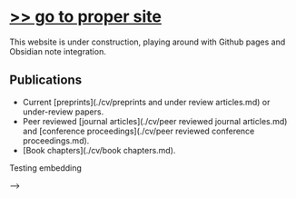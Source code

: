 # [>> go to proper site](https://www.katestorrs.com)
 This website is under construction, playing around with Github pages and Obsidian note integration.

## Publications
 - Current [preprints](./cv/preprints and under review articles.md) or under-review papers.
 - Peer reviewed [journal articles](./cv/peer reviewed journal articles.md) and [conference proceedings](./cv/peer reviewed conference proceedings.md).
 - [Book chapters](./cv/book chapters.md).

 Testing embedding
<!--
## Testing embedding
Say we wanted to include some content that existed at a second location, like

<!-- {% include_relative cv/book chapters.md %} -->

<!-- ...and then we return to the main doc? --> -->
